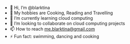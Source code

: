 - 👋 Hi, I’m @blarktina
- 👀 My hobbies are Cooking, Reading and Travelling
- 🌱 I’m currently learning  cloud computing
- 💞️ I’m looking to collaborate on cloud computing projects
- 📫 How to reach me.blarktina@gmail.com
- ⚡ Fun fact: swimming, dancing and cooking

<!---
blarktina/blarktina is a ✨ special ✨ repository because its `README.md` (this file) appears on your GitHub profile.
You can click the Preview link to take a look at your changes.
--->
